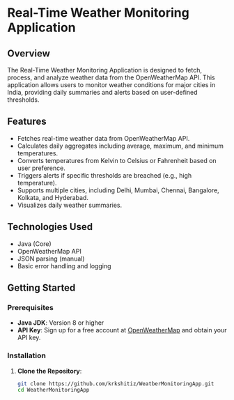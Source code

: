 # Real-Time Weather Monitoring Application

## Overview
The Real-Time Weather Monitoring Application is designed to fetch, process, and analyze weather data from the OpenWeatherMap API. This application allows users to monitor weather conditions for major cities in India, providing daily summaries and alerts based on user-defined thresholds.

## Features
- Fetches real-time weather data from OpenWeatherMap API.
- Calculates daily aggregates including average, maximum, and minimum temperatures.
- Converts temperatures from Kelvin to Celsius or Fahrenheit based on user preference.
- Triggers alerts if specific thresholds are breached (e.g., high temperature).
- Supports multiple cities, including Delhi, Mumbai, Chennai, Bangalore, Kolkata, and Hyderabad.
- Visualizes daily weather summaries.

## Technologies Used
- Java (Core)
- OpenWeatherMap API
- JSON parsing (manual)
- Basic error handling and logging

## Getting Started

### Prerequisites
- **Java JDK**: Version 8 or higher
- **API Key**: Sign up for a free account at [OpenWeatherMap](https://openweathermap.org/) and obtain your API key.

### Installation
1. **Clone the Repository**:
   ```bash
   git clone https://github.com/krkshitiz/WeatberMonitoringApp.git
   cd WeatherMonitoringApp
